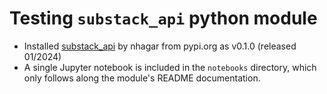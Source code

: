 # Testing `substack_api` python module

- Installed [substack_api](https://pypi.org/project/substack-api/) by nhagar from pypi.org as v0.1.0 (released 01/2024)
- A single Jupyter notebook is included in the `notebooks` directory, which only follows along the module's README documentation.
